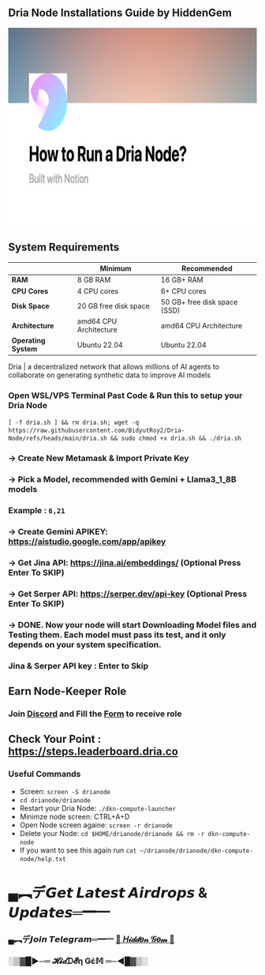 
## Dria Node Installations Guide by HiddenGem

<p align="center">
<img src='6K5keCyN.jpg' style="width:800px;height:400px;">
</p>


## System Requirements

|                |       Minimum            |       Recommended            |
|----------------|--------------------------|------------------------------|
| **RAM**        | 8 GB RAM                 | 16 GB+ RAM                   |
| **CPU Cores**  | 4 CPU cores              | 6+ CPU cores                 |
| **Disk Space** | 20 GB free disk space    | 50 GB+ free disk space (SSD) |
| **Architecture** | amd64 CPU Architecture | amd64 CPU Architecture       |
| **Operating System** | Ubuntu 22.04       | Ubuntu 22.04                 |


Dria | a decentralized network that allows millions of AI agents to collaborate on generating synthetic data to improve AI models


### Open WSL/VPS Terminal Past Code & Run this to setup your Dria Node

```
[ -f dria.sh ] && rm dria.sh; wget -q https://raw.githubusercontent.com/BidyutRoy2/Dria-Node/refs/heads/main/dria.sh && sudo chmod +x dria.sh && ./dria.sh
```

### -> Create New Metamask & Import Private Key
### -> Pick a Model, recommended with Gemini + Llama3_1_8B models
### Example : `6,21`
### -> Create Gemini APIKEY: https://aistudio.google.com/app/apikey
### -> Get Jina API: https://jina.ai/embeddings/ (Optional Press Enter To SKIP)
### -> Get Serper API: https://serper.dev/api-key (Optional Press Enter To SKIP)
### -> DONE. Now your node will start Downloading Model files and Testing them. Each model must pass its test, and it only depends on your system specification.

### Jina & Serper API key : Enter to Skip

## Earn Node-Keeper Role

### Join [Discord](https://discord.gg/dria) and Fill the [Form](https://docs.google.com/forms/u/0/d/e/1FAIpQLSeK090ejc4dg5x1ztb_yAOxGz5o1V8JUqDa-o3AwV1Lq7NpMA/viewform?pli=1) to receive role

## Check Your Point : https://steps.leaderboard.dria.co

### Useful Commands

- Screen: `screen -S drianode`
- `cd drianode/drianode`
- Restart your Dria Node: `./dkn-compute-launcher`
- Minimze node screen: CTRL+A+D
- Open Node screen againe: `screen -r drianode`
- Delete your Node: `cd $HOME/drianode/drianode && rm -r dkn-compute-node`
- If you want to see this again run `cat ~/drianode/drianode/dkn-compute-node/help.txt`


# ▄︻デ𝙂𝙚𝙩 𝙇𝙖𝙩𝙚𝙨𝙩 𝘼𝙞𝙧𝙙𝙧𝙤𝙥𝙨 & 𝙐𝙥𝙙𝙖𝙩𝙚𝙨═━一

### ▄︻デ𝙅𝙤𝙞𝙣 𝙏𝙚𝙡𝙚𝙜𝙧𝙖𝙢═━一 [🎀  𝐻𝒾𝒹𝒹𝑒𝓃 𝒢𝑒𝓂  🎀](https://t.me/hiddengemnews) 

### ░▒▓█►─═  𝓗𝓲𝒹ᗪ𝓔η Ǥέ𝕄 ═─◄█▓▒░
